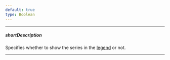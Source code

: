 ```yaml
---
default: true
type: Boolean
---
```

---
##### shortDescription
Specifies whether to show the series in the [legend](/concepts/05%20Widgets/Chart/10%20Visual%20Elements/120%20Legend.md '/Documentation/Guide/Widgets/Chart/Visual_Elements/#Legend') or not.

---
